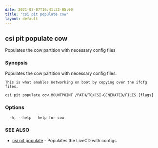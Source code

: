 ```yaml
---
date: 2021-07-07T16:41:32-05:00
title: "csi pit populate cow"
layout: default
---
```

## csi pit populate cow

Populates the cow partition with necessary config files

### Synopsis

Populates the cow partition with necessary config files.

	This is what enables networking on boot by copying over the ifcfg files.

```
csi pit populate cow MOUNTPOINT /PATH/TO/CSI-GENERATED/FILES [flags]
```

### Options

```
  -h, --help   help for cow
```

### SEE ALSO

* [csi pit populate](/commands/csi_pit_populate/)	 - Populates the LiveCD with configs

